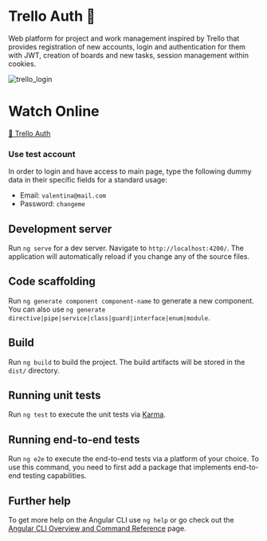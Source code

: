 # Trello Auth 📓

Web platform for project and work management inspired by Trello that provides registration of new accounts, login and authentication for them with JWT, creation of boards and new tasks, session management within cookies.

![trello_login](https://github.com/VictorCar86/Trello-Auth-Angular/assets/96636507/4b03044a-0521-4e29-be55-fcf683fb5b49)

# Watch Online
[🔗 Trello Auth](https://trello-auth.netlify.app)

### Use test account
In order to login and have access to main page, type the following dummy data in their specific fields for a standard usage:

- Email: `valentina@mail.com`
- Password: `changeme`

## Development server

Run `ng serve` for a dev server. Navigate to `http://localhost:4200/`. The application will automatically reload if you change any of the source files.

## Code scaffolding

Run `ng generate component component-name` to generate a new component. You can also use `ng generate directive|pipe|service|class|guard|interface|enum|module`.

## Build

Run `ng build` to build the project. The build artifacts will be stored in the `dist/` directory.

## Running unit tests

Run `ng test` to execute the unit tests via [Karma](https://karma-runner.github.io).

## Running end-to-end tests

Run `ng e2e` to execute the end-to-end tests via a platform of your choice. To use this command, you need to first add a package that implements end-to-end testing capabilities.

## Further help

To get more help on the Angular CLI use `ng help` or go check out the [Angular CLI Overview and Command Reference](https://angular.io/cli) page.
